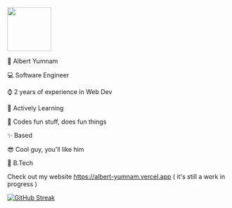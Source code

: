 <div id="header" align="left">
  <img src="https://media.giphy.com/media/wFCjddvAFptIID1YuM/giphy.gif" width="100"/>
</div>

<p>🐸 Albert Yumnam</p>
<p>💻 Software Engineer</p>
<p>⌚ 2 years of experience in Web Dev</p>
<p>📖 Actively Learning</p>
<p>💖 Codes fun stuff, does fun things</p>
<p>✨ Based</p>
<p>😎 Cool guy, you'll like him</p>
<p>📜 B.Tech </p>

Check out my website https://albert-yumnam.vercel.app  ( it's still a work in progress )

[![GitHub Streak](https://streak-stats.demolab.com/?user=Albx68)](https://git.io/streak-stats)
